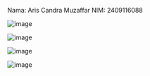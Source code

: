 Nama: Aris Candra Muzaffar
NIM: 2409116088

![image](https://github.com/user-attachments/assets/e79fbd49-018a-4424-b564-efa32e2f6b40)

![image](https://github.com/user-attachments/assets/613cef9c-03ea-4f69-b87a-2ac51729cc39)

![image](https://github.com/user-attachments/assets/55b7a44e-5f5c-47c2-b05c-98080f6f0e3f)

![image](https://github.com/user-attachments/assets/59b6cd53-6dad-4853-a721-0a9717441c8e)

